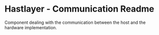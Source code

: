 ﻿# Hastlayer - Communication Readme



Component dealing with the communication between the host and the hardware implementation.